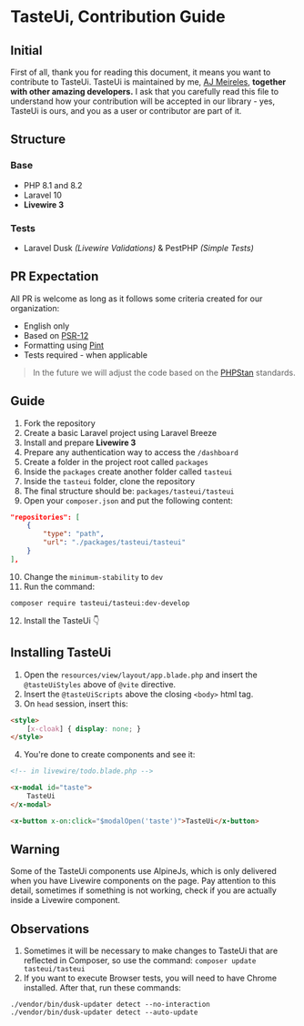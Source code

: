 # TasteUi, Contribution Guide

## Initial

First of all, thank you for reading this document, it means you want to contribute to TasteUi. TasteUi is maintained by me, [AJ Meireles](https://www.linkedin.com/in/devajmeireles/), **together with other amazing developers.** I ask that you carefully read this file to understand how your contribution will be accepted in our library - yes, TasteUi is ours, and you as a user or contributor are part of it.

## Structure

### Base

- PHP 8.1 and 8.2
- Laravel 10
- **Livewire 3**

### Tests

- Laravel Dusk _(Livewire Validations)_ & PestPHP _(Simple Tests)_

## PR Expectation

All PR is welcome as long as it follows some criteria created for our organization:

- English only
- Based on [PSR-12](https://www.php-fig.org/psr/psr-12/)
- Formatting using [Pint](https://laravel.com/docs/pint)
- Tests required - when applicable

> In the future we will adjust the code based on the [PHPStan](https://phpstan.org/) standards.

## Guide

1. Fork the repository
2. Create a basic Laravel project using Laravel Breeze
3. Install and prepare **Livewire 3**
4. Prepare any authentication way to access the `/dashboard`
5. Create a folder in the project root called `packages`
6. Inside the `packages` create another folder called `tasteui`
7. Inside the `tasteui` folder, clone the repository
8. The final structure should be: `packages/tasteui/tasteui`
9. Open your `composer.json` and put the following content: 
```json
"repositories": [
    {
        "type": "path",
        "url": "./packages/tasteui/tasteui"
    }
],
```
10. Change the `minimum-stability` to `dev`
11. Run the command:
```shell
composer require tasteui/tasteui:dev-develop
```
12. Install the TasteUi 👇

## Installing TasteUi

1. Open the `resources/view/layout/app.blade.php` and insert the `@tasteUiStyles` above of  `@vite` directive.
2. Insert the `@tasteUiScripts` above the closing `<body>` html tag.
3. On `head` session, insert this:
```html
<style>
    [x-cloak] { display: none; }
</style>
```
4. You're done to create components and see it:

```html
<!-- in livewire/todo.blade.php -->

<x-modal id="taste">
    TasteUi
</x-modal>

<x-button x-on:click="$modalOpen('taste')">TasteUi</x-button>
```

## Warning

Some of the TasteUi components use AlpineJs, which is only delivered when you have Livewire components on the page. Pay attention to this detail, sometimes if something is not working, check if you are actually inside a Livewire component.

## Observations

1. Sometimes it will be necessary to make changes to TasteUi that are reflected in Composer, so use the command: `composer update tasteui/tasteui`
2. If you want to execute Browser tests, you will need to have Chrome installed. After that, run these commands:
```shell
./vendor/bin/dusk-updater detect --no-interaction
./vendor/bin/dusk-updater detect --auto-update
```